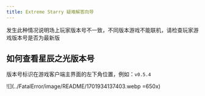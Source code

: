 ```yaml
---
title: Extreme Starry 疑难解答向导
---
```


发生此种情况说明场上玩家版本号不一致，不同版本游戏不能联机，请检查玩家游戏版本号是否为最新版

## 如何查看星辰之光版本号

版本号标识在游戏客户端主界面的左下角位置，例如：`v0.5.4`

![](../FatalError/image/README/1701934137403.webp =650x)
